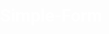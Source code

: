 # Simple-Form
<!DOCTYPE html>
<html lang="en">

<head>
    <meta charset="UTF-8">
    <meta http-equiv="X-UA-Compatible" content="IE=edge">
    <meta name="viewport" content="width=device-width, initial-scale=1.0">
    <title>Document</title>
    <link href="https://fonts.googleapis.com/css2?family=Roboto:wght@500&display=swap" rel="stylesheet">
    <style>
        body {
            font-family: 'Roboto', sans-serif;
            background-image: url("img/man.jpg");
            margin: 0;
            padding: 0;
            color: white;
        }

        .left {
            /* border: 2px solid red;s */
            display: inline-block;
            position: absolute;
            top: 0;
            left: 30px;
            margin: 20px 10px;
            padding: 10px;
        }

        .left img {
            width: 45px;
            filter: invert(100%);
        }

        .left div {
            text-align: center;
            padding: 0px;
        }

        .mid {
            display: block;
            /* border: 2px solid green; */
            width: 700px;
            margin: 20px auto;

        }

        .right {
            /* border: 2px solid purple; */
            display: inline-block;
            position: absolute;
            top: 0;
            right: 20px;
            margin: 25px 10px;
        }

        .btn {
            font-family: 'Roboto', sans-serif;
            background-color: black;
            color: white;
            padding: 3px 10px;
            margin: 6px 3px;
            /* border: 2px solid gray; */
            border-radius: 10px;
            cursor: pointer;

        }

        .btn:hover {
            color: black;
            background-color: rgb(170, 168, 168);
        }

      

        .navbar li {
            display: inline-block;
        }

        .navbar li a {
            color: white;
            text-decoration: none;
            padding: 25px;
            margin: 10px;
            font-size: 18px;
        }

        .navbar li a:hover {
            color: rgb(139, 70, 230);
            text-decoration: underline;

        }

        .container {
            height: 400px;
            border: 3px solid white;
            width: 530px;
            margin: 115px;
            padding: 40px;
            border-radius: 20px;
        }
        .container h3{
            text-align: center;
        }
        .form-group{
           
        }
        .form-group input{
            display: block;
    width: 350px;
    text-align: center;
    margin: 8px auto;
    padding: 2px;
    border-radius: 10px;
        }
        .container button {
        display: block;
        width: 66%;
        margin: 20px auto;
        border-radius: 4px;
    }
    </style>
</head>

<body>
    <header>
        <!-- for logo -->
        <div class="left">
            <img src="/Project1/img/logo.png" alt="">
            <div>Fitness</div>
        </div>
        <!-- for navbar -->
        <div class="mid">
            <ul class="navbar">
                <li><a href="#">Home</a></li>
                <li><a href="#">About Us</a></li>
                <li><a href="#">Fitness Calculator</a></li>
                <li><a href="#">Contact Us</a></li>
            </ul>
        </div>
        <!-- for buttons -->
        <div class="right">
            <button class="btn">Call Us now</button>
            <button class="btn">Email Us</button>
        </div>
    </header>
    <div class="container">
        <h3>Join the best gym of Damauli </h3>
        <form action="nobackend.php">
            <div class="form-group">
               <input type="text" placeholder="Enter Your Name">
            </div>
            <div class="form-group">
                <input type="text" name="" placeholder="Enter your age">
            </div>
            <div class="form-group">
                <input type="text" name="" placeholder="Enter your gender">
            </div>
            <div class="form-group">
                <input type="text" name="" placeholder="Enter your email address">
            </div>
            <div class="form-group">
                <input type="text" name="" placeholder="Enter your locality">
            </div>
            <div class="form-group">
                <input type="text" name="" placeholder="Enter your contact no.">
            </div>
            <div class="">
                <button>Submit</button>
            </div>
        </form>
    </div>
</body>

</html>
